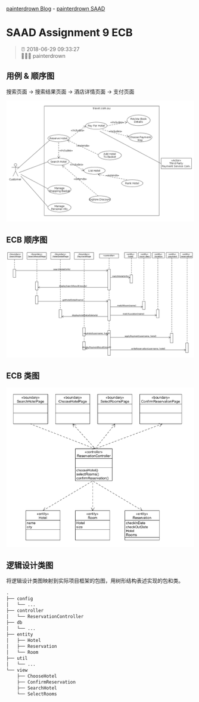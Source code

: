 [painterdrown Blog](https://painterdrown.github.io) - [painterdrown SAAD](https://painterdrown.github.io/saad)

# SAAD Assignment 9 ECB

> ⏰ 2018-06-29 09:33:27<br/>
> 👨🏻‍💻 painterdrown

## 用例 & 顺序图

搜索页面 -> 搜索结果页面 -> 酒店详情页面 -> 支付页面

![](images/use_case.png)

## ECB 顺序图

![](images/ecb_seq.png)

## ECB 类图

![](images/ecb_class.png)

## 逻辑设计类图

将逻辑设计类图映射到实际项目框架的包图，用树形结构表述实现的包和类。

```
.
├── config
│   └── ...
├── controller
│   └── ReservationController
├── db
│   └── ...
├── entity
│   ├── Hotel
│   ├── Reservation
│   └── Room
├── util
│   └── ...
└── view
    ├── ChooseHotel
    ├── ConfirmReservation
    ├── SearchHotel
    └── SelectRooms
```
